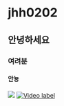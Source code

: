 # jhh0202
## 안녕하세요  
### 여려분  
#### 안뇽  
![](https://q4j2g5j9.stackpathcdn.com/ddg-thumbs/sm1/662339272b2c78610bfbc8d5125ab2331c663a0e.jpg)
[![Video label](https://q4j2g5j9.stackpathcdn.com/ddg-thumbs/sm1/662339272b2c78610bfbc8d5125ab2331c663a0e.jpg)](https://www.youtube.com/watch?v=uPWSIBonxUA)
